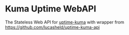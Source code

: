 # Kuma Uptime WebAPI

The Stateless Web API for [uptime-kuma](https://github.com/louislam/uptime-kuma) with wrapper from https://github.com/lucasheld/uptime-kuma-api

